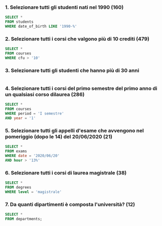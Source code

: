 ### 1. Selezionare tutti gli studenti nati nel 1990 (160)

```SQL
SELECT *
FROM students
WHERE date_of_birth LIKE '1990-%'
```

### 2. Selezionare tutti i corsi che valgono più di 10 crediti (479)

```SQL
SELECT * 
FROM courses
WHERE cfu > '10'
```

### 3. Selezionare tutti gli studenti che hanno più di 30 anni
```SQL

```

### 4. Selezionare tutti i corsi del primo semestre del primo anno di un qualsiasi corso dilaurea (286)

```SQL
SELECT * 
FROM courses
WHERE period = 'I semestre' 
AND year = '1'
```

### 5. Selezionare tutti gli appelli d'esame che avvengono nel pomeriggio (dopo le 14) del 20/06/2020 (21)

```SQL
SELECT * 
FROM exams
WHERE date = '2020/06/20'
AND hour > '13%'
```

### 6. Selezionare tutti i corsi di laurea magistrale (38)

```SQL
SELECT * 
FROM degrees
WHERE level = 'magistrale'
```
### 7. Da quanti dipartimenti è composta l'università? (12)

```SQL
SELECT * 
FROM departments;
```